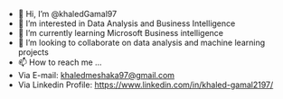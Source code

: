 - 👋 Hi, I’m @khaledGamal97
- 👀 I’m interested in Data Analysis and Business Intelligence
- 🌱 I’m currently learning Microsoft Business intelligence
- 💞️ I’m looking to collaborate on data analysis and machine learning projects
- 📫 How to reach me ...
- Via E-mail: khaledmeshaka97@gmail.com 
- Via Linkedin Profile: https://www.linkedin.com/in/khaled-gamal2197/

<!---
khaledGamal97/khaledGamal97 is a ✨ special ✨ repository because its `README.md` (this file) appears on your GitHub profile.
You can click the Preview link to take a look at your changes.
--->
